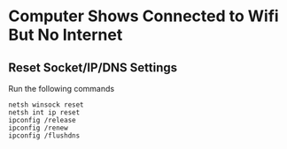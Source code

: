 # Computer Shows Connected to Wifi But No Internet

## Reset Socket/IP/DNS Settings
Run the following commands
```
netsh winsock reset
netsh int ip reset
ipconfig /release
ipconfig /renew
ipconfig /flushdns
```